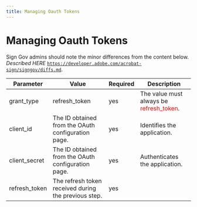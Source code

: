 ```yaml
---
title: Managing Oauth Tokens
---
```

# Managing Oauth Tokens

<InlineAlert slots="text" />

Sign Gov admins should note the minor differences from the content below. *Described HERE* [`https://developer.adobe.com/acrobat-sign/signgov/diffs.md`](../signgov/diffs.md).


| Parameter      | Value                                                  | Required   | Description                                                              |
|----------------|--------------------------------------------------------|------------|--------------------------------------------------------------------------|
| grant_type     | refresh_token                                          | yes        | The value must always be <span style="color: red;">refresh_token</span>. |
| client_id      | The ID obtained from the OAuth configuration page.     | yes        | Identifies the application.                                              |
| client_secret  | The ID obtained from the OAuth configuration page.     | yes        | Authenticates the application.                                           |
| refresh_token  | The refresh token received during the previous step.   | yes        |                                                                          |

